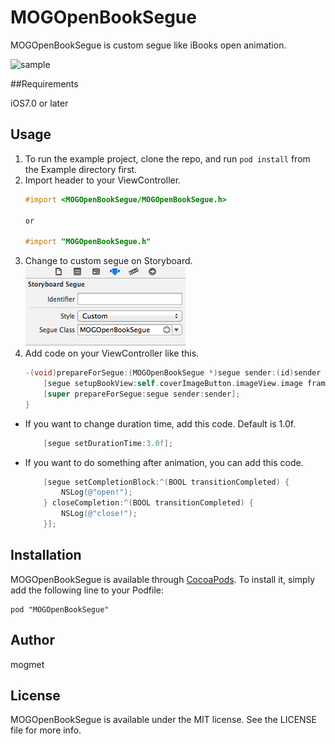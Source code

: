 # MOGOpenBookSegue

MOGOpenBookSegue is custom segue like iBooks open animation.

![sample](https://raw.githubusercontent.com/mogmet/MOGOpenBookSegue/master/open-book-animation.gif)

##Requirements

 iOS7.0 or later

## Usage

1. To run the example project, clone the repo, and run `pod install` from the Example directory first.
2. Import header to your ViewController.
    ```objectivec
    #import <MOGOpenBookSegue/MOGOpenBookSegue.h>
    
    or
    
    #import "MOGOpenBookSegue.h"
    ```
3. Change to custom segue on Storyboard.  
    ![sample](https://raw.githubusercontent.com/mogmet/MOGOpenBookSegue/master/segue.png)
4. Add code on your ViewController like this.
    ```objectivec
    -(void)prepareForSegue:(MOGOpenBookSegue *)segue sender:(id)sender {
        [segue setupBookView:self.coverImageButton.imageView.image frame:self.coverImageButton.frame];
        [super prepareForSegue:segue sender:sender];
    }
    ```
* If you want to change duration time, add this code. Default is 1.0f.
    ```objectivec
        [segue setDurationTime:3.0f];
    ```
* If you want to do something after animation, you can add this code.
    ```objectivec
        [segue setCompletionBlock:^(BOOL transitionCompleted) {
            NSLog(@"open!");
        } closeCompletion:^(BOOL transitionCompleted) {
            NSLog(@"close!");
        }];
    ```

## Installation

MOGOpenBookSegue is available through [CocoaPods](http://cocoapods.org). To install
it, simply add the following line to your Podfile:

    pod "MOGOpenBookSegue"

## Author

mogmet

## License

MOGOpenBookSegue is available under the MIT license. See the LICENSE file for more info.

